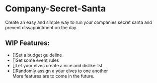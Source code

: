 # Company-Secret-Santa
Create an easy and simple way to run your companies secret santa and prevent dissapointment on the day.

## WIP Features:
- []Set a budget guideline
- []Set some event rules
- []Let your elves create a nice and dislike list
- []Randomly assign a your elves to one another  
More features are to come in the future.

